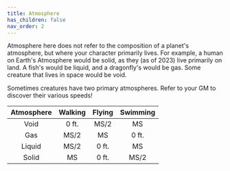 ```yaml
---
title: Atmosphere
has_children: false
nav_order: 2
---
```


Atmosphere here does not refer to the composition of a planet's atmosphere, but where your character primarily lives. For example, a human on Earth's Atmosphere would be solid, as they (as of 2023) live primarily on land. A fish's would be liquid, and a dragonfly's would be gas. Some creature that lives in space would be void.

Sometimes creatures have two primary atmospheres. Refer to your GM to discover their various speeds!

|Atmosphere|Walking|Flying|Swimming|
|:---:|:---:|:---:|:---:|
| Void | 0 ft. | MS/2 | MS |
| Gas | MS/2 | MS | 0 ft. |
| Liquid | MS/2 | 0 ft. | MS |
| Solid | MS | 0 ft. | MS/2 |

